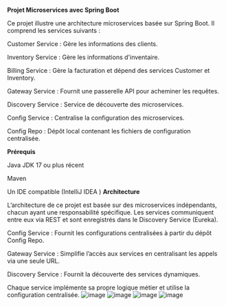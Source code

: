 **Projet Microservices avec Spring Boot**

Ce projet illustre une architecture microservices basée sur Spring Boot. Il comprend les services suivants :

Customer Service : Gère les informations des clients.

Inventory Service : Gère les informations d'inventaire.

Billing Service : Gère la facturation et dépend des services Customer et Inventory.

Gateway Service : Fournit une passerelle API pour acheminer les requêtes.

Discovery Service : Service de découverte des microservices.

Config Service : Centralise la configuration des microservices.

Config Repo : Dépôt local contenant les fichiers de configuration centralisée.

**Prérequis**

Java JDK 17 ou plus récent

Maven

Un IDE compatible (IntelliJ IDEA )
**Architecture**

L’architecture de ce projet est basée sur des microservices indépendants, chacun ayant une responsabilité spécifique. Les services communiquent entre eux via REST et sont enregistrés dans le Discovery Service (Eureka).

Config Service : Fournit les configurations centralisées à partir du dépôt Config Repo.

Gateway Service : Simplifie l’accès aux services en centralisant les appels via une seule URL.

Discovery Service : Fournit la découverte des services dynamiques.

Chaque service implémente sa propre logique métier et utilise la configuration centralisée.
![image](https://github.com/user-attachments/assets/300bd082-987c-42fc-93ff-092858975f3e)
![image](https://github.com/user-attachments/assets/834d9402-f542-4cdd-99d6-41e2d75c2ba2)
![image](https://github.com/user-attachments/assets/76189d2c-d4e9-400d-8f8d-f6015a1edb8e)
![image](https://github.com/user-attachments/assets/fe9e2caf-504f-44a2-aba0-b8c6787a5fd4)



